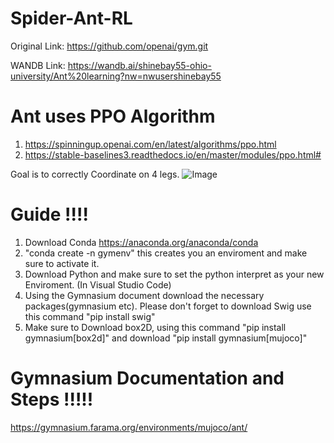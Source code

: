 # Spider-Ant-RL
Original Link: https://github.com/openai/gym.git

WANDB Link: https://wandb.ai/shinebay55-ohio-university/Ant%20learning?nw=nwusershinebay55



# Ant uses PPO Algorithm
1. https://spinningup.openai.com/en/latest/algorithms/ppo.html
2. https://stable-baselines3.readthedocs.io/en/master/modules/ppo.html#

Goal is to correctly Coordinate on 4 legs.
![Image](https://github.com/user-attachments/assets/83cb9bd6-e9ac-4c57-9760-7fbf5e72ff7d)

# Guide !!!!
1. Download Conda https://anaconda.org/anaconda/conda
2. "conda create -n gymenv" this creates you an enviroment and make sure to activate it.
3. Download Python and make sure to set the python interpret as your new Enviroment. (In Visual Studio Code) 
4. Using the Gymnasium document download the necessary packages(gymnasium etc). Please don't forget to download Swig use this command "pip install swig"
5. Make sure to Download box2D, using this command "pip install gymnasium[box2d]" and download "pip install gymnasium[mujoco]"

# Gymnasium Documentation and Steps !!!!!
https://gymnasium.farama.org/environments/mujoco/ant/
